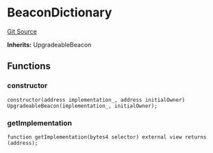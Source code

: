 # BeaconDictionary
[Git Source](https://github.com/ecdysisxyz/ucs-contracts/blob/34536bdf106911e4f7742714a91893bacfe09985/dictionary/api-reference/BeaconDictionary.sol)

**Inherits:**
UpgradeableBeacon


## Functions
### constructor


```solidity
constructor(address implementation_, address initialOwner) UpgradeableBeacon(implementation_, initialOwner);
```

### getImplementation


```solidity
function getImplementation(bytes4 selector) external view returns (address);
```


